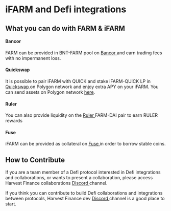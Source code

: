 # iFARM and Defi integrations

## What you can do with FARM & iFARM

#### Bancor

FARM can be provided in BNT-FARM pool on [Bancor ](https://app.bancor.network/eth/data)and earn trading fees with no impermanent loss. 

#### Quickswap

It is possible to pair iFARM with QUICK and stake iFARM-QUICK LP in [Quickswap ](https://quickswap.exchange/#/quick)on Polygon network and enjoy extra APY on your iFARM. You can send assets on Polygon network [here](https://wallet.matic.network/bridge).

#### Ruler

You can also provide liquidity on the [Ruler ](https://app.rulerprotocol.com/app/markets)FARM-DAI pair to earn RULER rewards

#### Fuse

iFARM can be provided as collateral on [Fuse ](https://app.rari.capital/fuse/pool/24)in order to borrow stable coins. 

## How to Contribute

If you are a team member of a Defi protocol interested in Defi integrations and collaborations, or wants to present a collaboration, please access Harvest Finance collaborations [Discord ](https://discord.com/channels/748967094745563176/757653450015244328)channel.

If you think you can contribute to build Defi collaborations and integrations between protocols, Harvest Finance dev [Discord ](https://discord.com/channels/748967094745563176/754059859279872041)channel is a good place to start. 

